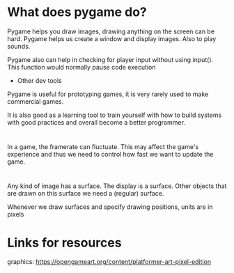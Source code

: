 # What does pygame do?

Pygame helps you draw images, drawing anything on the screen can be hard. Pygame helps us create a window and display images. Also to play sounds.

Pygame also can help in checking for player input without using input(). This function would normally pause code execution

+ Other dev tools

Pygame is useful for prototyping games, it is very rarely used to make commercial games.

It is also good as a learning tool to train yourself with how to build systems with good practices and overall become a better programmer.

# 

In a game, the framerate can fluctuate. This may affect the game's experience and thus we need to control how fast we want to update the game.

#

Any kind of image has a surface. The display is a surface. Other objects that are drawn on this surface we need a (regular) surface.

Whenever we draw surfaces and specify drawing positions, units are in pixels

# Links for resources

graphics: https://opengameart.org/content/platformer-art-pixel-edition 